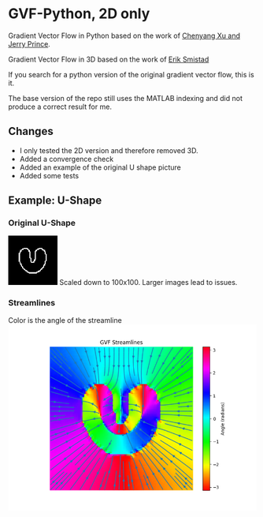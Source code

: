 # GVF-Python, 2D only
Gradient Vector Flow in Python based on the work of [Chenyang Xu and Jerry Prince](http://www.iacl.ece.jhu.edu/static/gvf/).

Gradient Vector Flow in 3D based on the work of [Erik Smistad](https://www.eriksmistad.no/3d-gradient-vector-flow-matlab-implementation/)

If you search for a python version of the original gradient vector flow, this is it.

The base version of the repo still uses the MATLAB indexing and did not produce a correct result for me.

## Changes
- I only tested the 2D version and therefore removed 3D.
- Added a convergence check
- Added an example of the original U shape picture
- Added some tests


## Example: U-Shape
### Original U-Shape
![](UShape.png)
Scaled down to 100x100. Larger images lead to issues.
### Streamlines
Color is the angle of the streamline
![](u_shape_streamlines.png)

